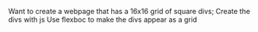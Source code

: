 Want to create a webpage that has a 16x16 grid of square divs;
Create the divs with js
Use flexboc to make the divs appear as a grid 
